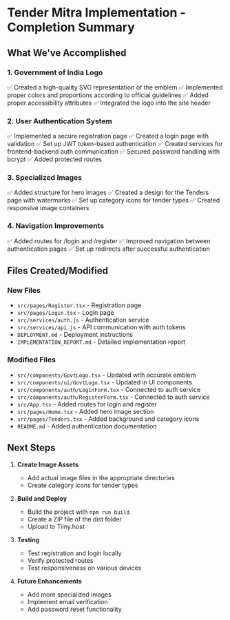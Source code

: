 # Tender Mitra Implementation - Completion Summary

## What We've Accomplished

### 1. Government of India Logo
✅ Created a high-quality SVG representation of the emblem
✅ Implemented proper colors and proportions according to official guidelines
✅ Added proper accessibility attributes
✅ Integrated the logo into the site header

### 2. User Authentication System
✅ Implemented a secure registration page
✅ Created a login page with validation
✅ Set up JWT token-based authentication
✅ Created services for frontend-backend auth communication
✅ Secured password handling with bcrypt
✅ Added protected routes

### 3. Specialized Images
✅ Added structure for hero images
✅ Created a design for the Tenders page with watermarks
✅ Set up category icons for tender types
✅ Created responsive image containers

### 4. Navigation Improvements
✅ Added routes for /login and /register
✅ Improved navigation between authentication pages
✅ Set up redirects after successful authentication

## Files Created/Modified

### New Files
- `src/pages/Register.tsx` - Registration page
- `src/pages/Login.tsx` - Login page
- `src/services/auth.js` - Authentication service
- `src/services/api.js` - API communication with auth tokens
- `DEPLOYMENT.md` - Deployment instructions
- `IMPLEMENTATION_REPORT.md` - Detailed implementation report

### Modified Files
- `src/components/GovtLogo.tsx` - Updated with accurate emblem
- `src/components/ui/GovtLogo.tsx` - Updated in UI components
- `src/components/auth/LoginForm.tsx` - Connected to auth service
- `src/components/auth/RegisterForm.tsx` - Connected to auth service
- `src/App.tsx` - Added routes for login and register
- `src/pages/Home.tsx` - Added hero image section
- `src/pages/Tenders.tsx` - Added background and category icons
- `README.md` - Added authentication documentation

## Next Steps

1. **Create Image Assets**
   - Add actual image files in the appropriate directories
   - Create category icons for tender types

2. **Build and Deploy**
   - Build the project with `npm run build`
   - Create a ZIP file of the dist folder
   - Upload to Tiiny.host

3. **Testing**
   - Test registration and login locally
   - Verify protected routes
   - Test responsiveness on various devices

4. **Future Enhancements**
   - Add more specialized images
   - Implement email verification
   - Add password reset functionality 